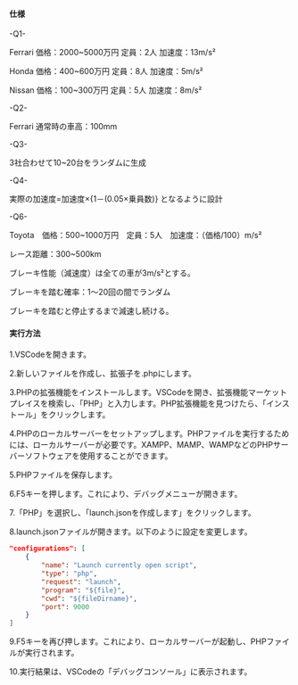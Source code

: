 #### 仕様

-Q1-

Ferrari  価格：2000~5000万円 定員：2人 加速度：13m/s²
 
Honda  価格：400~600万円 定員：8人 加速度：5m/s²
  
Nissan  価格：100~300万円 定員：5人 加速度：8m/s²


-Q2-

Ferrari  通常時の車高：100mm


-Q3-

3社合わせて10~20台をランダムに生成


-Q4-

実際の加速度=加速度×{1－(0.05×乗員数)} となるように設計

-Q6-

Toyota　価格：500~1000万円　定員：5人　加速度：（価格/100）m/s²

レース距離：300~500km

ブレーキ性能（減速度）は全ての車が3m/s²とする。

ブレーキを踏む確率：1～20回の間でランダム

ブレーキを踏むと停止するまで減速し続ける。

#### 実行方法

1.VSCodeを開きます。

2.新しいファイルを作成し、拡張子を.phpにします。

3.PHPの拡張機能をインストールします。VSCodeを開き、拡張機能マーケットプレイスを検索し、「PHP」と入力します。PHP拡張機能を見つけたら、「インストール」をクリックします。

4.PHPのローカルサーバーをセットアップします。PHPファイルを実行するためには、ローカルサーバーが必要です。XAMPP、MAMP、WAMPなどのPHPサーバーソフトウェアを使用することができます。

5.PHPファイルを保存します。

6.F5キーを押します。これにより、デバッグメニューが開きます。

7.「PHP」を選択し、「launch.jsonを作成します」をクリックします。

8.launch.jsonファイルが開きます。以下のように設定を変更します。


```launch.json
"configurations": [
    {
        "name": "Launch currently open script",
        "type": "php",
        "request": "launch",
        "program": "${file}",
        "cwd": "${fileDirname}",
        "port": 9000
    }
]
```

9.F5キーを再び押します。これにより、ローカルサーバーが起動し、PHPファイルが実行されます。

10.実行結果は、VSCodeの「デバッグコンソール」に表示されます。


